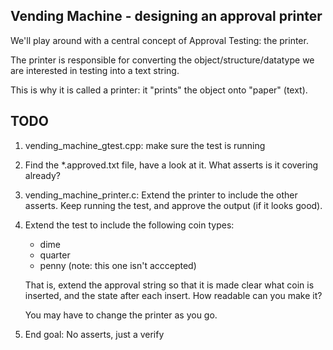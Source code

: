 Vending Machine - designing an approval printer
-----------------------------------------------

We'll play around with a central concept of
Approval Testing: the printer.

The printer is responsible for converting the
object/structure/datatype we are interested
in testing into a text string.

This is why it is called a printer: it "prints"
the object onto "paper" (text).


TODO
----
1. vending_machine_gtest.cpp: make sure the
   test is running

2. Find the *.approved.txt file, have a look at
   it. What asserts is it covering already?

3. vending_machine_printer.c: Extend the printer
   to include the other asserts. Keep running the
   test, and approve the output (if it looks good).

4. Extend the test to include the following coin
   types:

   * dime
   * quarter
   * penny (note: this one isn't acccepted)

   That is, extend the approval string so that it
   is made clear what coin is inserted, and the
   state after each insert. How readable can you make
   it?
   
   You may have to change the printer as you go.


5. End goal: No asserts, just a verify
